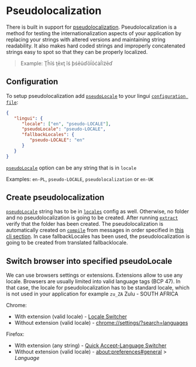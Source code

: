 # Pseudolocalization

There is built in support for [pseudolocalization](https://en.wikipedia.org/wiki/Pseudolocalization). Pseudolocalization is a method for testing the internationalization aspects of your application by replacing your strings with altered versions and maintaining string readability. It also makes hard coded strings and improperly concatenated strings easy to spot so that they  can be properly localized.

> Example: Ţĥĩś ţēxţ ĩś ƥśēũďōĺōćàĺĩźēď

## Configuration

To setup pseudolocalization add [`pseudoLocale`](/docs/ref/conf.md#pseudolocale) to your lingui [`configuration file`](/docs/ref/conf.md):

```json
{
   "lingui": {
      "locale": ["en", "pseudo-LOCALE"],
      "pseudoLocale": "pseudo-LOCALE",
      "fallbackLocales": {
         "pseudo-LOCALE": "en"
      }
   }
}
```

[`pseudoLocale`](/docs/ref/conf.md#pseudolocale) option can be any string that is in `locale`

Examples: `en-PL`, `pseudo-LOCALE`, `pseudolocalization` or `en-UK`

## Create pseudolocalization

[`pseudoLocale`](/docs/ref/conf.md#pseudolocale) string has to be in [`locales`](/docs/ref/conf.md#locales) config as well. Otherwise, no folder and no pseudolocalization is going to be created. After running [`extract`](/docs/ref/cli.md#extract) verify that the folder has been created. The pseudolocalization is automatically created on [`compile`](/docs/ref/cli.md#compile) from messages in order specified in [this cli section](/docs/tutorials/cli.md#preparing-catalogs-for-production). In case fallbackLocales has been used, the pseudolocalization is going to be created from translated fallbacklocale.

## Switch browser into specified pseudoLocale

We can use browsers settings or extensions. Extensions allow to use any locale. Browsers are usually limited into valid language tags (BCP 47). In that case, the locale for pseudolocalization has to be standard locale, which is not used in your application for example `zu_ZA` Zulu - SOUTH AFRICA

Chrome:
- With extension  (valid locale) - [Locale Switcher](https://chrome.google.com/webstore/detail/locale-switcher/kngfjpghaokedippaapkfihdlmmlafcc)
- Without extension (valid locale) - [chrome://settings/?search=languages](chrome://settings/?search=languages)

Firefox:
- With extension (any string) - [Quick Accept-Language Switcher](https://addons.mozilla.org/en-GB/firefox/addon/quick-accept-language-switc/?src=search)
- Without extension (valid locale) - [about:preferences#general](about:preferences#general) > *Language*
